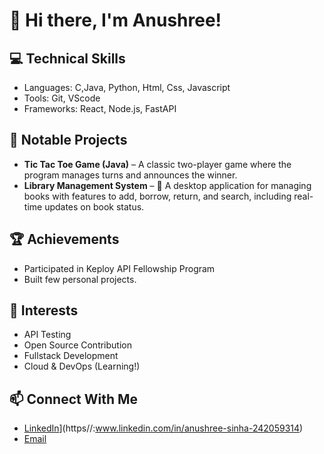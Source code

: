 # 👋 Hi there, I'm Anushree!

## 💻 Technical Skills
- Languages: C,Java, Python, Html, Css, Javascript
- Tools: Git, VScode
- Frameworks: React, Node.js, FastAPI

## 🚀 Notable Projects
- **Tic Tac Toe Game (Java)** – A classic two-player game where the program manages turns and announces the winner.
- **Library Management System** – 📘 A desktop application for managing books with features to add, borrow, return, and search, including real-time updates on book status.

## 🏆 Achievements
- Participated in Keploy API Fellowship Program
- Built few personal projects.

## 🎯 Interests
- API Testing
- Open Source Contribution
- Fullstack Development
- Cloud & DevOps (Learning!)

## 📫 Connect With Me
- [LinkedIn](https://img.shields.io/badge/LinkedIn-blue?style=flat&logo=linkedin)](https//:www.linkedin.com/in/anushree-sinha-242059314)
- [Email](mailto:anushreesinha2003@gmail.com)
